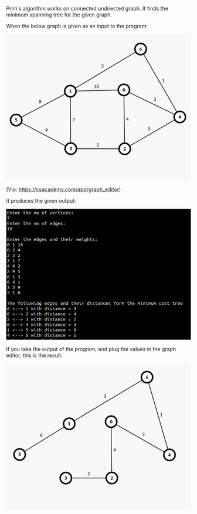 Prim's algorithm works on connected undirected graph. It finds the minimum spanning tree for the given graph.

When the below graph is given as an input to the program:

![Screenshot](primgraph.png) 


(Via: https://csacademy.com/app/graph_editor)

It produces the given output:

![Screenshot](primoutputcpp.png)

If you take the output of the program, and plug the values in the graph editor, this is the result:

![Screenshot](primoutputgraph.png)

